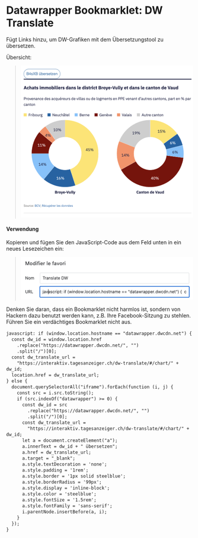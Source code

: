 # Datawrapper Bookmarklet: DW Translate

Fügt Links hinzu, um DW-Grafiken mit dem Übersetzungstool zu übersetzen.

Übersicht:

> ![Screenshot](screen-translate-de.png)

#### Verwendung

Kopieren und fügen Sie den JavaScript-Code aus dem Feld unten in ein neues Lesezeichen ein:

> ![Add bookmark](add-bookmark.png)

Denken Sie daran, dass ein Bookmarklet nicht harmlos ist, sondern von Hackern dazu benutzt werden kann, z.B. Ihre Facebook-Sitzung zu stehlen. Führen Sie ein verdächtiges Bookmarklet nicht aus.

```
javascript: if (window.location.hostname == "datawrapper.dwcdn.net") {
  const dw_id = window.location.href
    .replace("https://datawrapper.dwcdn.net/", "")
    .split("/")[0];
  const dw_translate_url =
    "https://interaktiv.tagesanzeiger.ch/dw-translate/#/chart/" + dw_id;
  location.href = dw_translate_url;
} else {
  document.querySelectorAll("iframe").forEach(function (i, j) {
    const src = i.src.toString();
    if (src.indexOf("datawrapper") >= 0) {
      const dw_id = src
        .replace("https://datawrapper.dwcdn.net/", "")
        .split("/")[0];
      const dw_translate_url =
        "https://interaktiv.tagesanzeiger.ch/dw-translate/#/chart/" + dw_id;
      let a = document.createElement("a");
      a.innerText = dw_id + " übersetzen";
      a.href = dw_translate_url;
      a.target = "_blank";
      a.style.textDecoration = 'none';
      a.style.padding = '1rem';
      a.style.border = '1px solid steelblue';
      a.style.borderRadius = '99px';
      a.style.display = 'inline-block';
      a.style.color = 'steelblue';
      a.style.fontSize = '1.5rem';
      a.style.fontFamily = 'sans-serif';
      i.parentNode.insertBefore(a, i);
    }
  });
}

```

